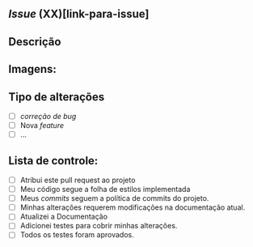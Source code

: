 ## _Issue_ (XX)[link-para-issue]
<!-- Este projeto só aceita pull request de issues abertas -->
<!--  Se você está propondo um novo recurso ou modificação, primeiro discuta-o com uma issue --> 
<!-- A issue deve ser refrenciada diretamente com #codigo da issue -->

## Descrição
<!-- Descreva suas alterações em detalhes -->
<!-- Quem for revisar o pull request deve conseguir entender, apenas com esta, o que são as alterações feitas e como verificar seu funcionamento -->
## Imagens:
<!-- Adicione imagens que demonstrem  a modificação em funcionamento -->
## Tipo de alterações
<!-- Quais tipos de alterações foram feitas -->
- [ ] _correção_ _de_ _bug_
- [ ] Nova _feature_
- [ ] ...

## Lista de controle:

- [ ] Atribui este pull request ao projeto
- [ ] Meu código segue a folha de estilos implementada
- [ ] Meus _commits_ seguem a política de commits do projeto.
- [ ] Minhas alterações requerem modificações na documentação atual.
- [ ] Atualizei a Documentação
- [ ] Adicionei testes para cobrir minhas alterações.
- [ ] Todos os testes foram aprovados.